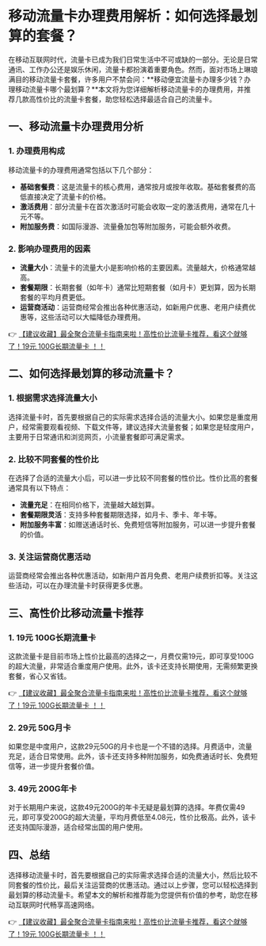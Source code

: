 # 移动流量卡办理费用解析：如何选择最划算的套餐？

在移动互联网时代，流量卡已成为我们日常生活中不可或缺的一部分。无论是日常通讯、工作办公还是娱乐休闲，流量卡都扮演着重要角色。然而，面对市场上琳琅满目的移动流量卡套餐，许多用户不禁会问：**移动便宜流量卡办理多少钱？办理移动流量卡哪个最划算？**本文将为您详细解析移动流量卡的办理费用，并推荐几款高性价比的流量卡套餐，助您轻松选择最适合自己的流量卡。

## 一、移动流量卡办理费用分析

### 1. 办理费用构成
移动流量卡的办理费用通常包括以下几个部分：
- **基础套餐费**：这是流量卡的核心费用，通常按月或按年收取。基础套餐费的高低直接决定了流量卡的价格。
- **激活费用**：部分流量卡在首次激活时可能会收取一定的激活费用，通常在几十元不等。
- **附加服务费**：如国际漫游、流量叠加包等附加服务，可能会额外收费。

### 2. 影响办理费用的因素
- **流量大小**：流量卡的流量大小是影响价格的主要因素。流量越大，价格通常越高。
- **套餐期限**：长期套餐（如年卡）通常比短期套餐（如月卡）更划算，因为长期套餐的平均月费更低。
- **运营商活动**：运营商经常会推出各种优惠活动，如新用户优惠、老用户续费优惠等，这些活动可以大幅降低办理费用。

👉 [【建议收藏】最全聚合流量卡指南来啦！高性价比流量卡推荐，看这个就够了！19元 100G长期流量卡 ！！](https://bit.ly/Liuliangka)

## 二、如何选择最划算的移动流量卡？

### 1. 根据需求选择流量大小
选择流量卡时，首先要根据自己的实际需求选择合适的流量大小。如果您是重度用户，经常需要观看视频、下载文件等，建议选择大流量套餐；如果您是轻度用户，主要用于日常通讯和浏览网页，小流量套餐即可满足需求。

### 2. 比较不同套餐的性价比
在选择了合适的流量大小后，可以进一步比较不同套餐的性价比。性价比高的套餐通常具有以下特点：
- **流量充足**：在相同价格下，流量越大越划算。
- **套餐期限灵活**：支持多种套餐期限选择，如月卡、季卡、年卡等。
- **附加服务丰富**：如赠送通话时长、免费短信等附加服务，可以进一步提升套餐的价值。

### 3. 关注运营商优惠活动
运营商经常会推出各种优惠活动，如新用户首月免费、老用户续费折扣等。关注这些活动，可以在办理流量卡时获得更多优惠。

## 三、高性价比移动流量卡推荐

### 1. 19元 100G长期流量卡
这款流量卡是目前市场上性价比最高的选择之一，月费仅需19元，即可享受100G的超大流量，非常适合重度用户使用。此外，该卡还支持长期使用，无需频繁更换套餐，省心又省钱。

👉 [【建议收藏】最全聚合流量卡指南来啦！高性价比流量卡推荐，看这个就够了！19元 100G长期流量卡 ！！](https://bit.ly/Liuliangka)

### 2. 29元 50G月卡
如果您是中度用户，这款29元50G的月卡也是一个不错的选择。月费适中，流量充足，适合日常使用。此外，该卡还支持多种附加服务，如免费通话时长、免费短信等，进一步提升套餐价值。

### 3. 49元 200G年卡
对于长期用户来说，这款49元200G的年卡无疑是最划算的选择。年费仅需49元，即可享受200G的超大流量，平均月费低至4.08元，性价比极高。此外，该卡还支持国际漫游，适合经常出国的用户使用。

## 四、总结

选择移动流量卡时，首先要根据自己的实际需求选择合适的流量大小，然后比较不同套餐的性价比，最后关注运营商的优惠活动。通过以上步骤，您可以轻松选择到最划算的移动流量卡。希望本文的解析和推荐能为您提供有价值的参考，助您在移动互联网时代畅享高速网络。

👉 [【建议收藏】最全聚合流量卡指南来啦！高性价比流量卡推荐，看这个就够了！19元 100G长期流量卡 ！！](https://bit.ly/Liuliangka)